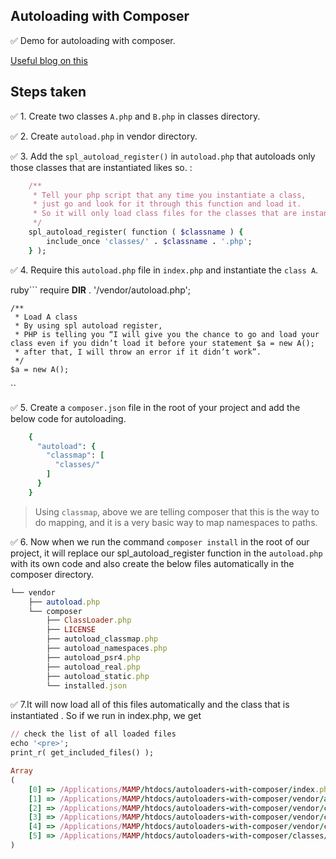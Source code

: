 ## Autoloading with Composer

✅ Demo for autoloading with composer.

[Useful blog on this](https://medium.com/tech-tajawal/php-composer-the-autoloader-d676a2f103aa)

## Steps taken

✅ 1. Create two classes `A.php` and `B.php` in classes directory.

✅ 2. Create `autoload.php` in vendor directory.

✅ 3. Add the `spl_autoload_register()` in `autoload.php` that autoloads only those classes that are instantiated likes so. :

```ruby
    /**
     * Tell your php script that any time you instantiate a class,
     * just go and look for it through this function and load it.
     * So it will only load class files for the classes that are instantiated.
     */
    spl_autoload_register( function ( $classname ) {
        include_once 'classes/' . $classname . '.php';
    } );

```

✅ 4. Require this `autoload.php` file in `index.php` and instantiate the `class A`.

ruby```
    require __DIR__ . '/vendor/autoload.php';
    
    /**
     * Load A class
     * By using spl autoload register,
     * PHP is telling you “I will give you the chance to go and load your class even if you didn’t load it before your statement $a = new A();
     * after that, I will throw an error if it didn’t work”.
     */
    $a = new A();
``

✅ 5. Create a `composer.json` file in the root of your project and add the below code for autoloading.

```ruby
    {
      "autoload": {
        "classmap": [
          "classes/"
        ]
      }
    }
```

> Using `classmap`, above we are telling composer that this is the way to do mapping, and it is a very basic way to map namespaces to paths.

✅ 6. Now when we run the command `composer install` in the root of our project, it will replace our spl_autoload_register function in the `autoload.php` with its own code and also
create the below files automatically in the composer directory.  

```ruby
└── vendor
    ├── autoload.php
    └── composer
        ├── ClassLoader.php
        ├── LICENSE
        ├── autoload_classmap.php
        ├── autoload_namespaces.php
        ├── autoload_psr4.php
        ├── autoload_real.php
        ├── autoload_static.php
        └── installed.json
```
        
✅ 7.It will now load all of this files automatically and the class that is instantiated . So if we run in index.php, we get

```ruby
// check the list of all loaded files
echo '<pre>';
print_r( get_included_files() );
```

```ruby
Array
(
    [0] => /Applications/MAMP/htdocs/autoloaders-with-composer/index.php
    [1] => /Applications/MAMP/htdocs/autoloaders-with-composer/vendor/autoload.php
    [2] => /Applications/MAMP/htdocs/autoloaders-with-composer/vendor/composer/autoload_real.php
    [3] => /Applications/MAMP/htdocs/autoloaders-with-composer/vendor/composer/ClassLoader.php
    [4] => /Applications/MAMP/htdocs/autoloaders-with-composer/vendor/composer/autoload_static.php
    [5] => /Applications/MAMP/htdocs/autoloaders-with-composer/classes/A.php
)
``` 
